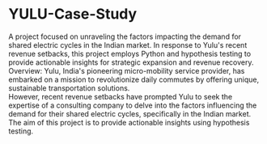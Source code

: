 # YULU-Case-Study
A project focused on unraveling the factors impacting the demand for shared electric cycles in the Indian market. In response to Yulu's recent revenue setbacks, this project employs Python and hypothesis testing to provide actionable insights for strategic expansion and revenue recovery.
<br>
Overview:
Yulu, India's pioneering micro-mobility service provider, has embarked on a mission to
revolutionize daily commutes by offering unique, sustainable transportation solutions.
<br>
However, recent revenue setbacks have prompted Yulu to seek the expertise of a consulting
company to delve into the factors influencing the demand for their shared electric cycles,
specifically in the Indian market.
<br>
The aim of this project is to provide actionable insights using hypothesis testing.
